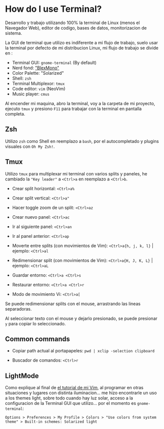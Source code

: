 # How do I use Terminal?
Desarrollo y trabajo utilizando 100% la terminal de Linux (menos el Navegador Web), editor de codigo, bases de datos, monitorizacion de sistema.

La GUI de terminal que utilizo es indiferente a mi flujo de trabajo, suelo usar la terminal por defecto de mi distribucion Linux, mi flujo de trabajo se divide en :

* Terminal GUI: `gnome-terminal` (By default)
 * Nerd fond: ["BlexMono"](https://github.com/ryanoasis/nerd-fonts/tree/master/patched-fonts/IBMPlexMono)
 * Color Palette: "Solarized"
* Shell: `zsh`
* Terminal Multiplexor: `tmux`
* Code editor: `vim` (NeoVim)
* Music player: `cmus`

Al encender mi maquina, abro la terminal, voy a la carpeta de mi proyecto, ejecuto `tmux` y presiono `F11` para trabajar con la terminal en pantalla completa.

## Zsh
Utilizo `zsh` como Shell en reemplazo a `bash`, por el autocompletado y plugins visuales con `Oh My Zsh!`.

## Tmux
Utilizo `tmux` para multiplexar mi terminal con varios splits y paneles, he cambiado la `"Key leader"` a `<Ctrl>a` en reemplazo a `<Ctrl>b`.

* Crear split horizontal: `<Ctrl>a%`

* Crear split vertical: `<Ctrl>a"`

* Hacer toggle zoom de un split: `<Ctrl>az`

* Crear nuevo panel: `<Ctrl>ac`

* Ir al siguiente panel: `<Ctrl>an`

* Ir al panel anterior: `<Ctrl>ap`

* Moverte entre splits (con movimientos de Vim): `<Ctrl>a{h, j, k, l}` | ejemplo: `<Ctrl>al`

* Redimensionar split (con movimientos de Vim): `<Ctrl>a{H, J, K, L}` | ejemplo: `<Ctrl>aL`

* Guardar entorno: `<Ctrl>a <Ctrl>s`

* Restaurar entorno: `<Ctrl>a <Ctrl>r`

* Modo de movimiento Vi: `<Ctrl>a[`

Se puede redimensionar splits con el mouse, arrastrando las lineas separadoras.

Al seleccionar texto con el mouse y dejarlo presionado, se puede presionar `y` para copiar lo seleccionado.

## Common commands
* Copiar path actual al portapapeles: `pwd | xclip -selection clipboard`

* Buscador de comandos: `<Ctrl>r`

## LightMode
Como explique al final de [el tutorial de mi Vim](./how_i_use_vim.md), al programar en otras situaciones y lugares con distinta iluminacion... me hizo encontrarle un uso a los themes light, sobre todo cuando hay luz solar, acceso a la configuracion de la Terminal GUI que utilizo... por el momento es `gnome-terminal`:

`Options > Preferences > My Profile > Colors > "Use colors from system theme" > Built-in schemes: Solarized light`
